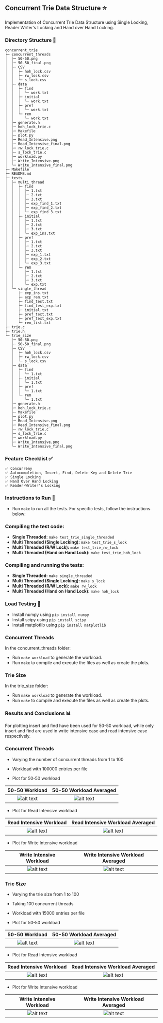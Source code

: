 ## Concurrent Trie Data Structure ⭐

Implementation of Concurrent Trie Data Structure using Single Locking, Reader Writer's Locking and Hand over Hand Locking. 

### Directory Structure 📁

```
concurrent_trie
├─ concurrent_threads
│  ├─ 50-50.png
│  ├─ 50-50_final.png
│  ├─ CSV
│  │  ├─ hoh_lock.csv
│  │  ├─ rw_lock.csv
│  │  └─ s_lock.csv
│  ├─ data
│  │  ├─ find
│  │  │  └─ work.txt
│  │  ├─ initial
│  │  │  └─ work.txt
│  │  ├─ pref
│  │  │  └─ work.txt
│  │  └─ rem
│  │     └─ work.txt
│  ├─ generate.h
│  ├─ hoh_lock_trie.c
│  ├─ Makefile
│  ├─ plot.py
│  ├─ Read_Intensive.png
│  ├─ Read_Intensive_final.png
│  ├─ rw_lock_trie.c
│  ├─ s_lock_trie.c
│  ├─ workload.py
│  ├─ Write_Intensive.png
│  └─ Write_Intensive_final.png
├─ Makefile
├─ README.md
├─ tests
│  ├─ multi_thread
│  │  ├─ find
│  │  │  ├─ 1.txt
│  │  │  ├─ 2.txt
│  │  │  ├─ 3.txt
│  │  │  ├─ exp_find_1.txt
│  │  │  ├─ exp_find_2.txt
│  │  │  └─ exp_find_3.txt
│  │  ├─ initial
│  │  │  ├─ 1.txt
│  │  │  ├─ 2.txt
│  │  │  ├─ 3.txt
│  │  │  └─ exp_ins.txt
│  │  ├─ pref
│  │  │  ├─ 1.txt
│  │  │  ├─ 2.txt
│  │  │  ├─ 3.txt
│  │  │  ├─ exp_1.txt
│  │  │  ├─ exp_2.txt
│  │  │  └─ exp_3.txt
│  │  └─ rem
│  │     ├─ 1.txt
│  │     ├─ 2.txt
│  │     ├─ 3.txt
│  │     └─ exp.txt
│  └─ single_thread
│     ├─ exp_ins.txt
│     ├─ exp_rem.txt
│     ├─ find_test.txt
│     ├─ find_test_exp.txt
│     ├─ initial.txt
│     ├─ pref_text.txt
│     ├─ pref_text_exp.txt
│     └─ rem_list.txt
├─ trie.c
├─ trie.h
└─ trie_size
   ├─ 50-50.png
   ├─ 50-50_final.png
   ├─ CSV
   │  ├─ hoh_lock.csv
   │  ├─ rw_lock.csv
   │  └─ s_lock.csv
   ├─ data
   │  ├─ find
   │  │  └─ 1.txt
   │  ├─ initial
   │  │  └─ 1.txt
   │  ├─ pref
   │  │  └─ 1.txt
   │  └─ rem
   │     └─ 1.txt
   ├─ generate.h
   ├─ hoh_lock_trie.c
   ├─ Makefile
   ├─ plot.py
   ├─ Read_Intensive.png
   ├─ Read_Intensive_final.png
   ├─ rw_lock_trie.c
   ├─ s_lock_trie.c
   ├─ workload.py
   ├─ Write_Intensive.png
   └─ Write_Intensive_final.png

```

### Feature Checklist ✅
```
✅ Concurreny
✅ Autocompletion, Insert, Find, Delete Key and Delete Trie
✅ Single Locking
✅ Hand Over Hand Locking
✅ Reader-Writer's Locking 
```

### Instructions to Run 🏃

- Run `make` to run all the tests. For specific tests, follow the instructions below:

### Compiling the test code:
- **Single Threaded:** `make test_trie_single_threaded`
- **Multi Threaded (Single Locking):** `make test_trie_s_lock` 
- **Multi Threaded (R/W Lock):** `make test_trie_rw_lock`
- **Multi Threaded (Hand on Hand Lock):** `make test_trie_hoh_lock`


### Compiling and running the tests:
- **Single Threaded:** `make single_threaded`
- **Multi Threaded (Single Locking):** `make s_lock` 
- **Multi Threaded (R/W Lock):** `make rw_lock`
- **Multi Threaded (Hand on Hand Lock):** `make hoh_lock`

### Load Testing 🚦

  - Install numpy using `pip install numpy`
  - Install scipy using `pip install scipy`
  - Install matplotlib using `pip install matplotlib`
  
### Concurrent Threads

In the concurrent_threads folder:

  - Run `make workload` to generate the workload.
  - Run `make` to compile and execute the files as well as create the plots.
  
### Trie Size

In the trie_size folder:

  - Run `make workload` to generate the workload.
  - Run `make` to compile and execute the files as well as create the plots.


### Results and Conclusions 📊

For plotting insert and find have been used for 50-50 workload, while only insert and find are used in write intensive case and read intensive case respectively.
 
### Concurrent Threads

* Varying the number of concurrent threads from 1 to 100
* Workload with 100000 entries per file

* Plot for 50-50 workload

50-50 Workload|  50-50 Workload Averaged
:-------------------------:|:-------------------------:
![alt text](./concurrent_threads/50-50.png "50-50 Non Averaged")  |  ![alt text](./concurrent_threads/50-50_final.png "50-50 Averaged")

* Plot for Read Intensive workload

Read Intensive Workload|  Read Intensive Workload Averaged
:-------------------------:|:-------------------------:
![alt text](./concurrent_threads/Read_Intensive.png "Read Intensive Non Averaged")  | ![alt text](./concurrent_threads/Read_Intensive_final.png "Read Intensive Averaged")

* Plot for Write Intensive workload

Write Intensive Workload|  Write Intensive Workload Averaged
:-------------------------:|:-------------------------:
![alt text](./concurrent_threads/Write_Intensive.png "Write Intensive Non Averaged")  | ![alt text](./concurrent_threads/Write_Intensive_final.png "Write Intensive Averaged")


### Trie Size

* Varying the trie size from 1 to 100
* Taking 100 concurrent threads
* Workload with 15000 entries per file

* Plot for 50-50 workload

50-50 Workload|  50-50 Workload Averaged
:-------------------------:|:-------------------------:
![alt text](./trie_size/50-50.png "50-50 Non Averaged")  |  ![alt text](./trie_size/50-50_final.png "50-50 Averaged")

* Plot for Read Intensive workload

Read Intensive Workload|  Read Intensive Workload Averaged
:-------------------------:|:-------------------------:
![alt text](./trie_size/Read_Intensive.png "Read Intensive Non Averaged")  | ![alt text](./trie_size/Read_Intensive_final.png "Read Intensive Averaged")

* Plot for Write Intensive workload

Write Intensive Workload|  Write Intensive Workload Averaged
:-------------------------:|:-------------------------:
![alt text](./trie_size/Write_Intensive.png "Write Intensive Non Averaged")   | ![alt text](./trie_size/Write_Intensive_final.png "Write Intensive Averaged")

   

